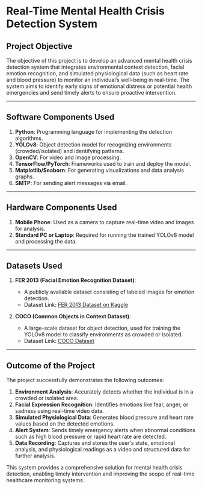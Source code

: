 # Real-Time Mental Health Crisis Detection System

## Project Objective
The objective of this project is to develop an advanced mental health crisis detection system that integrates environmental context detection, facial emotion recognition, and simulated physiological data (such as heart rate and blood pressure) to monitor an individual’s well-being in real-time. The system aims to identify early signs of emotional distress or potential health emergencies and send timely alerts to ensure proactive intervention.

---

## Software Components Used
1. **Python**: Programming language for implementing the detection algorithms.
2. **YOLOv8**: Object detection model for recognizing environments (crowded/isolated) and identifying patterns.
3. **OpenCV**: For video and image processing.
4. **TensorFlow/PyTorch**: Frameworks used to train and deploy the model.
5. **Matplotlib/Seaborn**: For generating visualizations and data analysis graphs.
6. **SMTP**: For sending alert messages via email.

---

## Hardware Components Used
1. **Mobile Phone**: Used as a camera to capture real-time video and images for analysis.
2. **Standard PC or Laptop**: Required for running the trained YOLOv8 model and processing the data.

---

## Datasets Used
1. **FER 2013 (Facial Emotion Recognition Dataset)**:  
   - A publicly available dataset consisting of labeled images for emotion detection.  
   - Dataset Link: [FER 2013 Dataset on Kaggle](https://www.kaggle.com/datasets/msambare/fer2013)

2. **COCO (Common Objects in Context Dataset)**:  
   - A large-scale dataset for object detection, used for training the YOLOv8 model to classify environments as crowded or isolated.  
   - Dataset Link: [COCO Dataset](https://cocodataset.org/)

---

## Outcome of the Project
The project successfully demonstrates the following outcomes:
1. **Environment Analysis**: Accurately detects whether the individual is in a crowded or isolated area.
2. **Facial Expression Recognition**: Identifies emotions like fear, anger, or sadness using real-time video data.
3. **Simulated Physiological Data**: Generates blood pressure and heart rate values based on the detected emotions.
4. **Alert System**: Sends timely emergency alerts when abnormal conditions such as high blood pressure or rapid heart rate are detected.
5. **Data Recording**: Captures and stores the user's state, emotional analysis, and physiological readings as a video and structured data for further analysis.

This system provides a comprehensive solution for mental health crisis detection, enabling timely intervention and improving the scope of real-time healthcare monitoring systems.
